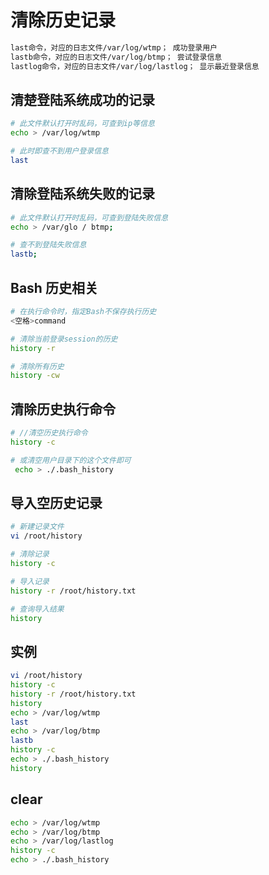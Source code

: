 # 清除历史记录

```sh
last命令，对应的日志文件/var/log/wtmp； 成功登录用户
lastb命令，对应的日志文件/var/log/btmp； 尝试登录信息
lastlog命令，对应的日志文件/var/log/lastlog； 显示最近登录信息
```

## 清楚登陆系统成功的记录

```sh
# 此文件默认打开时乱码，可查到ip等信息
echo > /var/log/wtmp

# 此时即查不到用户登录信息
last
```

## 清除登陆系统失败的记录

```sh
# 此文件默认打开时乱码，可查到登陆失败信息
echo > /var/glo / btmp;

# 查不到登陆失败信息
lastb;
```

## Bash 历史相关

```sh
# 在执行命令时，指定Bash不保存执行历史
<空格>command

# 清除当前登录session的历史
history -r

# 清除所有历史
history -cw
```

## 清除历史执行命令

```sh
# //清空历史执行命令
history -c

# 或清空用户目录下的这个文件即可
 echo > ./.bash_history
```

## 导入空历史记录

```sh
# 新建记录文件
vi /root/history

# 清除记录
history -c

# 导入记录
history -r /root/history.txt

# 查询导入结果
history
```

## 实例

```sh
vi /root/history
history -c
history -r /root/history.txt
history
echo > /var/log/wtmp
last
echo > /var/log/btmp
lastb
history -c
echo > ./.bash_history
history
```

## clear

```sh
echo > /var/log/wtmp
echo > /var/log/btmp
echo > /var/log/lastlog
history -c
echo > ./.bash_history
```
